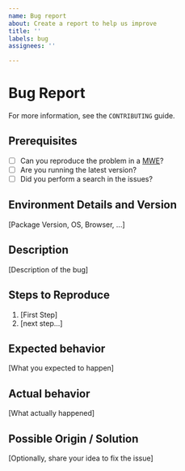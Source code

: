 ```yaml
---
name: Bug report
about: Create a report to help us improve
title: ''
labels: bug
assignees: ''

---
```


# Bug Report

For more information, see the `CONTRIBUTING` guide.

## Prerequisites

- [ ] Can you reproduce the problem in a [MWE](https://en.wikipedia.org/wiki/Minimal_working_example)?
- [ ] Are you running the latest version?
- [ ] Did you perform a search in the issues?

## Environment Details and Version

[Package Version, OS, Browser, ...]

## Description

[Description of the bug]

## Steps to Reproduce

1. [First Step]
2. [next step...]

## Expected behavior

[What you expected to happen]

## Actual behavior

[What actually happened]

## Possible Origin / Solution

[Optionally, share your idea to fix the issue]
